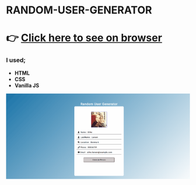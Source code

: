 # RANDOM-USER-GENERATOR

# :point_right: [Click here to see on browser](https://sass-project-beige.vercel.app/)

### I used;
  - <b>HTML</b>
  - <b>CSS</b>
  - <b>Vanilla JS</b>





![Random User App](https://github.com/IRONSTONE-A/RANDOM-USER-GENERATOR/blob/master/Random-User-Genarator.gif)
